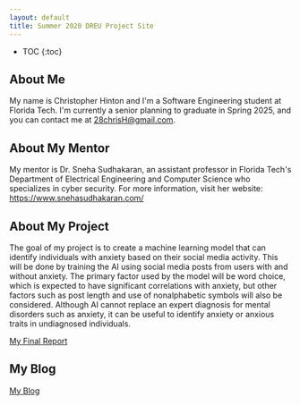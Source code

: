 ```yaml
---
layout: default
title: Summer 2020 DREU Project Site
---
```


* TOC
{:toc}

## About Me

My name is Christopher Hinton and I'm a Software Engineering student at Florida Tech. I'm currently a senior planning to graduate in Spring 2025, and you can contact me at 28chrisH@gmail.com. 

## About My Mentor

My mentor is Dr. Sneha Sudhakaran, an assistant professor in Florida Tech's Department of Electrical Engineering and Computer Science who specializes in cyber security. For more information, visit her website: https://www.snehasudhakaran.com/

## About My Project

The goal of my project is to create a machine learning model that can identify individuals with anxiety based on their social media activity. This will be done by training the AI using social media posts from users with and without anxiety. The primary factor used by the model will be word choice, which is expected to have significant correlations with anxiety, but other factors such as post length and use of nonalphabetic symbols will also be considered. Although AI cannot replace an expert diagnosis for mental disorders such as anxiety, it can be useful to identify anxiety or anxious traits in undiagnosed individuals.

[My Final Report](files/finalreport.pdf)

## My Blog

[My Blog](blog.html)
